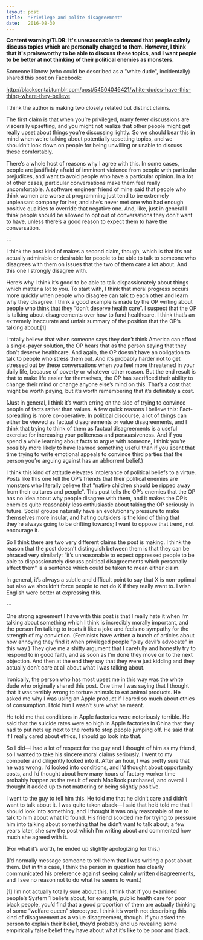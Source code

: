 ```yaml
---
layout: post
title:  "Privilege and polite disagreement"
date:   2016-08-30
---
```


**Content warning/TLDR: It's unreasonable to demand that people calmly discuss topics which are personally charged to them. However, I think that it's praiseworthy to be able to discuss these topics, and I want people to be better at not thinking of their political enemies as monsters.**


Someone I know (who could be described as a "white dude", incidentally) shared this post on Facebook:

 <div class="tumblr-post" data-href="https://embed.tumblr.com/embed/post/yzU0nbutjSBa1PPY9a_vlw/54504046421" data-did="1b7d89912eddb689ed82f44f9af4a0866d4adf5e"><a href="http://blacksentai.tumblr.com/post/54504046421/white-dudes-have-this-thing-where-they-believe">http://blacksentai.tumblr.com/post/54504046421/white-dudes-have-this-thing-where-they-believe</a></div>  <script async src="https://secure.assets.tumblr.com/post.js"></script>

I think the author is making two closely related but distinct claims.

The first claim is that when you’re privileged, many fewer discussions are viscerally upsetting, and you might not realize that other people might get really upset about things you’re discussing lightly. So we should bear this in mind when we’re talking about potentially upsetting topics, and we shouldn’t look down on people for being unwilling or unable to discuss these comfortably.

There’s a whole host of reasons why I agree with this. In some cases, people are justifiably afraid of imminent violence from people with particular prejudices, and want to avoid people who have a particular opinion. In a lot of other cases, particular conversations make them feel really uncomfortable. A software engineer friend of mine said that people who think women are worse at programming just tend to be extremely unpleasant company for her, and she’s never met one who had enough positive qualities to override that negative one. And, like, just in general I think people should be allowed to opt out of conversations they don’t want to have, unless there’s a good reason to expect them to have the conversation.

--

I think the post kind of makes a second claim, though, which is that it’s not actually admirable or desirable for people to be able to talk to someone who disagrees with them on issues that the two of them care a lot about. And this one I strongly disagree with.

Here’s why I think it’s good to be able to talk dispassionately about things which matter a lot to you. To start with, I think that moral progress occurs more quickly when people who disagree can talk to each other and learn why they disagree. I think a good example is made by the OP writing about people who think that they “don’t deserve health care”. I suspect that the OP is talking about disagreements over how to fund healthcare. I think that’s an extremely inaccurate and unfair summary of the position that the OP’s talking about.[1]

I totally believe that when someone says they don’t think America can afford a single-payer solution, the OP hears that as the person saying that they don’t deserve healthcare. And again, the OP doesn’t have an obligation to talk to people who stress them out. And it’s probably harder not to get stressed out by these conversations when you feel more threatened in your daily life, because of poverty or whatever other reason. But the end result is that to make life easier for themselves, the OP has sacrificed their ability to change their mind or change anyone else’s mind on this. That’s a cost that might be worth paying, but it’s worth remembering that it’s definitely a cost.

(Just in general, I think it’s worth erring on the side of trying to convince people of facts rather than values. A few quick reasons I believe this: Fact-spreading is more co-operative. In political discourse, a lot of things can either be viewed as factual disagreements or value disagreements, and I think that trying to think of them as factual disagreements is a useful exercise for increasing your politeness and persuasiveness. And if you spend a while learning about facts to argue with someone, I think you’re possibly more likely to have learned something useful than if you spent that time trying to write emotional appeals to convince third parties that the person you’re arguing against has an abhorrent belief.)

I think this kind of attitude elevates intolerance of political beliefs to a virtue. Posts like this one tell the OP’s friends that their political enemies are monsters who literally believe that "native children should be ripped away from their cultures and people". This post tells the OP’s enemies that the OP has no idea about why people disagree with them, and it makes the OP’s enemies quite reasonably less enthusiastic about taking the OP seriously in future. Social groups naturally have an evolutionary pressure to make themselves more insular, and hating outsiders is the kind of thing that they’re always going to be drifting towards; I want to oppose that trend, not encourage it.

So I think there are two very different claims the post is making. I think the reason that the post doesn’t distinguish between them is that they can be phrased very similarly: “it’s unreasonable to expect oppressed people to be able to dispassionately discuss political disagreements which personally affect them” is a sentence which could be taken to mean either claim.

In general, it’s always a subtle and difficult point to say that X is non-optimal but also we shouldn’t force people to not do X if they really want to. I wish English were better at expressing this.

--

One strong agreement I have with this post is that I really hate it when I’m talking about something which I think is incredibly morally important, and the person I’m talking to treats it like a joke and feels no sympathy for the strength of my conviction. (Feminists have written a bunch of articles about how annoying they find it when privileged people "play devil’s advocate" in this way.) They give me a shitty argument that I carefully and honestly try to respond to in good faith, and as soon as I’m done they move on to the next objection. And then at the end they say that they were just kidding and they actually don’t care at all about what I was talking about.

Ironically, the person who has most upset me in this way was the white dude who originally shared this post. One time I was saying that I thought that it was terribly wrong to torture animals to eat animal products. He asked me why I was using an Apple product if I cared so much about ethics of consumption. I told him I wasn’t sure what he meant.

He told me that conditions in Apple factories were notoriously terrible. He said that the suicide rates were so high in Apple factories in China that they had to put nets up next to the roofs to stop people jumping off. He said that if I really cared about ethics, I should go look into that.

So I did—I had a lot of respect for the guy and I thought of him as my friend, so I wanted to take his sincere moral claims seriously. I went to my computer and diligently looked into it. After an hour, I was pretty sure that he was wrong. I’d looked into conditions, and I’d thought about opportunity costs, and I’d thought about how many hours of factory worker time probably happen as the result of each MacBook purchased, and overall I thought it added up to not mattering or being slightly positive.

I went to the guy to tell him this. He told me that he didn’t care and didn’t want to talk about it. I was quite taken aback—I said that he’d told me that I should look into something, and I thought it was only reasonable of me to talk to him about what I’d found. His friend scolded me for trying to pressure him into talking about something that he didn’t want to talk about; a few years later, she saw the post which I’m writing about and commented how much she agreed with it.

(For what it’s worth, he ended up slightly apologizing for this.)

(I’d normally message someone to tell them that I was writing a post about them. But in this case, I think the person in question has clearly communicated his preference against seeing calmly written disagreements, and I see no reason not to do what he seems to want.)

[1] I’m not actually totally sure about this. I think that if you examined people’s System 1 beliefs about, for example, public health care for poor black people, you’d find that a good proportion of them are actually thinking of some “welfare queen” stereotype. I think it’s worth not describing this kind of disagreement as a value disagreement, though. If you asked the person to explain their belief, they’d probably end up revealing some empirically false belief they have about what it’s like to be poor and black.

